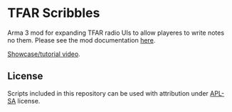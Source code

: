 # TFAR Scribbles
Arma 3 mod for expanding TFAR radio UIs to allow playeres to write notes no them.
Please see the mod documentation [here](https://docs.google.com/document/d/1-DagXDRo_HddqbjE_FMZ5lit_BaMtrzpb36GQfQccpo/edit).

[Showcase/tutorial video](https://youtu.be/RGGy-DBhaqI).

## License
Scripts included in this repository can be used with attribution under [APL-SA](https://www.bohemia.net/community/licenses/arma-public-license-share-alike) license.
